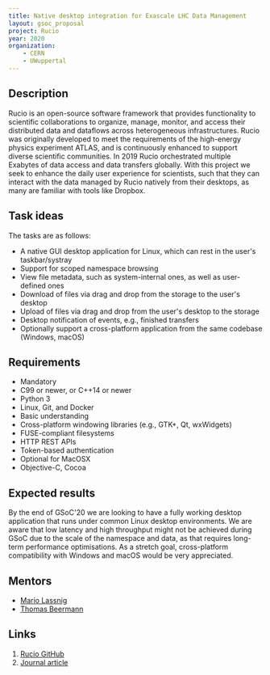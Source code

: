 ```yaml
---
title: Native desktop integration for Exascale LHC Data Management
layout: gsoc_proposal
project: Rucio
year: 2020
organization:
    - CERN
	- UWuppertal
---
```


## Description

Rucio is an open-source software framework that provides functionality to scientific collaborations to organize, manage, monitor, and access their distributed data and dataflows across heterogeneous infrastructures. Rucio was originally developed to meet the requirements of the high-energy physics experiment ATLAS, and is continuously enhanced to support diverse scientific communities. In 2019 Rucio orchestrated multiple Exabytes of data access and data transfers globally. With this project we seek to enhance the daily user experience for scientists, such that they can interact with the data managed by Rucio natively from their desktops, as many are familiar with tools like Dropbox.

## Task ideas

The tasks are as follows:
 * A native GUI desktop application for Linux, which can rest in the user's taskbar/systray
 * Support for scoped namespace browsing
 * View file metadata, such as system-internal ones, as well as user-defined ones
 * Download of files via drag and drop from the storage to the user's desktop
 * Upload of files via drag and drop from the user's desktop to the storage
 * Desktop notification of events, e.g., finished transfers
 * Optionally support a cross-platform application from the same codebase (Windows, macOS)

## Requirements

 * Mandatory
  * C99 or newer, or C++14 or newer
  * Python 3
  * Linux, Git, and Docker
 * Basic understanding
  * Cross-platform windowing libraries (e.g., GTK+, Qt, wxWidgets)
  * FUSE-compliant filesystems
  * HTTP REST APIs
  * Token-based authentication
 * Optional for MacOSX
  * Objective-C, Cocoa

## Expected results

By the end of GSoC'20 we are looking to have a fully working desktop application that runs under common Linux desktop environments. We are aware that low latency and high throughput might not be achieved during GSoC due to the scale of the namespace and data, as that requires long-term performance optimisations. As a stretch goal, cross-platform compatibility with Windows and macOS would be very appreciated.

## Mentors
 * [Mario Lassnig](mailto:mario.lassnig@cern.ch)
 * [Thomas Beermann](mailto:thomas.beermann@cern.ch)

## Links
 1. [Rucio GitHub](https://github.com/rucio/rucio)
 2. [Journal article](https://doi.org/10.1007/s41781-019-0026-3)
